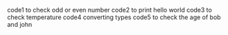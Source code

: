 code1 to check odd or even number
code2 to print hello world
code3 to check temperature
code4 converting types
code5 to check the age of bob and john
